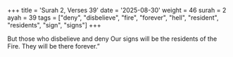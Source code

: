 +++
title = 'Surah 2, Verses 39'
date = '2025-08-30'
weight = 46
surah = 2
ayah = 39
tags = ["deny", "disbelieve", "fire", "forever", "hell", "resident", "residents", "sign", "signs"]
+++

But those who disbelieve and deny Our signs will be the residents of the Fire. They will be there forever.”